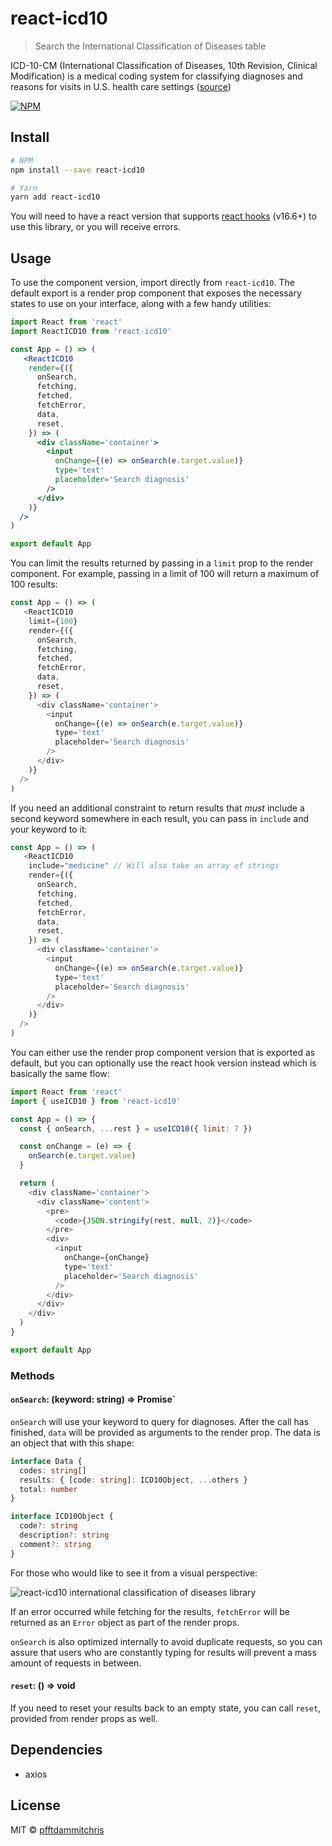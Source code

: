 # react-icd10

> Search the International Classification of Diseases table

ICD-10-CM (International Classification of Diseases, 10th Revision, Clinical Modification) is a medical coding system for classifying diagnoses and reasons for visits in U.S. health care settings ([source](https://clinicaltables.nlm.nih.gov/apidoc/icd10cm/v3/doc.html))

[![NPM](https://img.shields.io/npm/v/react-icd10.svg)](https://www.npmjs.com/package/react-icd10)

## Install

```bash
# NPM
npm install --save react-icd10

# Yarn
yarn add react-icd10
```

You will need to have a react version that supports [react hooks](https://reactjs.org/docs/hooks-overview.html) (v16.6+) to use this library, or you will receive errors.

## Usage

To use the component version, import directly from `react-icd10`. The default export is a render prop component that exposes the necessary states to use on your interface, along with a few handy utilities:

```jsx
import React from 'react'
import ReactICD10 from 'react-icd10'

const App = () => (
   <ReactICD10
    render={({
      onSearch,
      fetching,
      fetched,
      fetchError,
      data,
      reset,
    }) => (
      <div className='container'>
        <input
          onChange={(e) => onSearch(e.target.value)}
          type='text'
          placeholder='Search diagnosis'
        />
      </div>
    )}
  />
)

export default App
```

You can limit the results returned by passing in a `limit` prop to the render component. For example, passing in a limit of 100 will return a maximum of 100 results:

```js
const App = () => (
   <ReactICD10
    limit={100}
    render={({
      onSearch,
      fetching,
      fetched,
      fetchError,
      data,
      reset,
    }) => (
      <div className='container'>
        <input
          onChange={(e) => onSearch(e.target.value)}
          type='text'
          placeholder='Search diagnosis'
        />
      </div>
    )}
  />
)
```

If you need an additional constraint to return results that *must* include a second keyword somewhere in each result, you can pass in `include` and your keyword to it:

```js
const App = () => (
   <ReactICD10
    include="medicine" // Will also take an array of strings 
    render={({
      onSearch,
      fetching,
      fetched,
      fetchError,
      data,
      reset,
    }) => (
      <div className='container'>
        <input
          onChange={(e) => onSearch(e.target.value)}
          type='text'
          placeholder='Search diagnosis'
        />
      </div>
    )}
  />
)
```

You can either use the render prop component version that is exported as default, but you can optionally use the react hook version instead which is basically the same flow:

```js
import React from 'react'
import { useICD10 } from 'react-icd10'

const App = () => {
  const { onSearch, ...rest } = useICD10({ limit: 7 })

  const onChange = (e) => {
    onSearch(e.target.value)
  }

  return (
    <div className='container'>
      <div className='content'>
        <pre>
          <code>{JSON.stringify(rest, null, 2)}</code>
        </pre>
        <div>
          <input
            onChange={onChange}
            type='text'
            placeholder='Search diagnosis'
          />
        </div>
      </div>
    </div>
  )
}

export default App
```

### Methods

#### `onSearch`: (keyword: string) => Promise<void>`

`onSearch` will use your keyword to query for diagnoses. After the call has finished, `data` will be provided as arguments to the render prop. The data is an object that with this shape:

```ts
interface Data {
  codes: string[]
  results: { [code: string]: ICD10Object, ...others }
  total: number
}

interface ICD10Object {
  code?: string
  description?: string
  comment?: string
}
```

For those who would like to see it from a visual perspective:

![react-icd10 international classification of diseases library](https://pfftdammitchris-react.s3-us-west-1.amazonaws.com/react-icd10/icd10.jpg)

If an error occurred while fetching for the results, `fetchError` will be returned as an `Error` object as part of the render props.

`onSearch` is also optimized internally to avoid duplicate requests, so you can assure that users who are constantly typing for results will prevent a mass amount of requests in between.

#### `reset`: () => void

If you need to reset your results back to an empty state, you can call `reset`, provided from render props as well.

## Dependencies

- axios

## License

MIT © [pfftdammitchris](https://github.com/pfftdammitchris)
